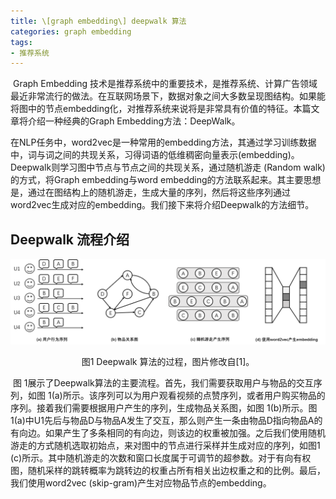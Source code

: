 ```yaml
---
title: \[graph embedding\] deepwalk 算法
categories: graph embedding
tags:
- 推荐系统
---
```


​	Graph Embedding 技术是推荐系统中的重要技术，是推荐系统、计算广告领域最近非常流行的做法。在互联网场景下，数据对象之间大多数呈现图结构。如果能将图中的节点embedding化，对推荐系统来说将是非常具有价值的特征。本篇文章将介绍一种经典的Graph Embedding方法：DeepWalk。

​	在NLP任务中，word2vec是一种常用的embedding方法，其通过学习训练数据中，词与词之间的共现关系，习得词语的低维稠密向量表示(embedding)。Deepwalk则学习图中节点与节点之间的共现关系，通过随机游走 (Random walk)的方式，将Graph embedding与word embedding的方法联系起来。其主要思想是，通过在图结构上的随机游走，生成大量的序列，然后将这些序列通过word2vec生成对应的embedding。我们接下来将介绍Deepwalk的方法细节。

## Deepwalk 流程介绍

![](../images/deepwalk.png)

<center>图1 Deepwalk 算法的过程，图片修改自[1]。</center>

​	图 1展示了Deepwalk算法的主要流程。首先，我们需要获取用户与物品的交互序列，如图 1(a)所示。该序列可以为用户观看视频的点赞序列，或者用户购买物品的序列。接着我们需要根据用户产生的序列，生成物品关系图，如图 1(b)所示。图 1(a)中U1先后与物品D与物品A发生了交互，那么则产生一条由物品D指向物品A的有向边。如果产生了多条相同的有向边，则该边的权重被加强。之后我们使用随机游走的方式随机选取初始点，来对图中的节点进行采样并生成对应的序列，如图1 (c)所示。其中随机游走的次数和窗口长度属于可调节的超参数。对于有向有权图，随机采样的跳转概率为跳转边的权重占所有相关出边权重之和的比例。最后，我们使用word2vec (skip-gram)产生对应物品节点的embedding。

